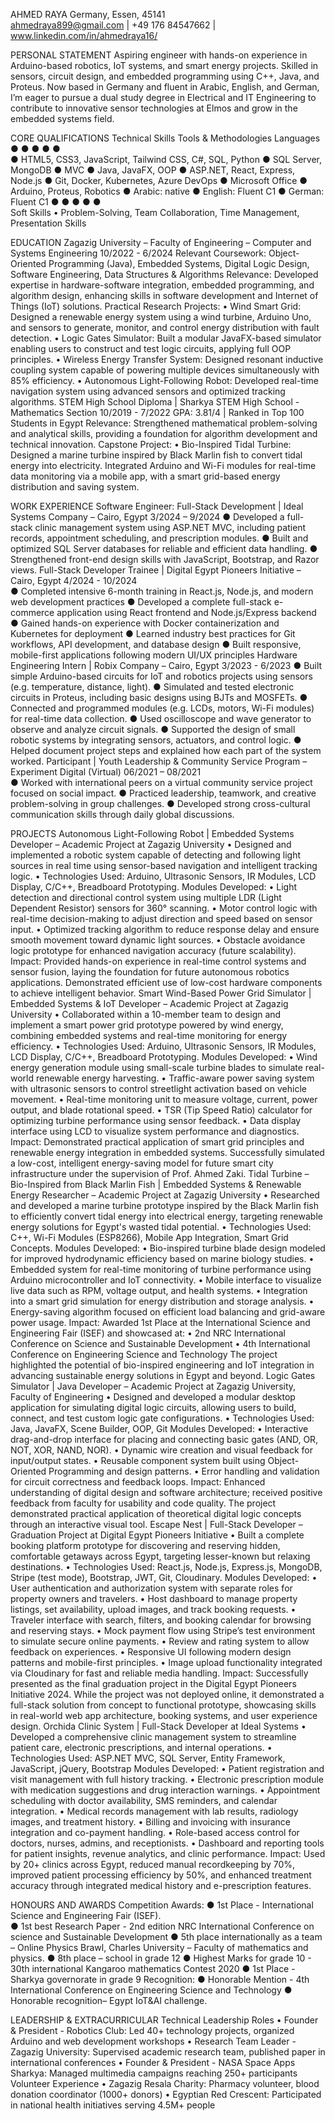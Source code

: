 AHMED
RAYA
Germany, Essen, 45141   
ahmedraya899@gmail.com | +49 176 84547662 |  www.linkedin.com/in/ahmedraya16/ 
	
PERSONAL STATEMENT
Aspiring engineer with hands-on experience in Arduino-based robotics, IoT systems, and smart energy projects. Skilled in sensors, circuit design, and embedded programming using C++, Java, and Proteus. Now based in Germany and fluent in Arabic, English, and German, I’m eager to pursue a dual study degree in Electrical and IT Engineering to contribute to innovative sensor technologies at Elmos and grow in the embedded systems field. 

	
CORE QUALIFICATIONS
   Technical Skills	              Tools & Methodologies	              Languages	●		●		●		●		●	
●	HTML5, CSS3, JavaScript, Tailwind CSS, C#, SQL, Python
●	SQL Server, MongoDB
●	MVC
●	Java, JavaFX, OOP	●	ASP.NET, React, Express, Node.js
●	Git, Docker, Kubernetes, Azure DevOps
●	Microsoft Office
●	Arduino, Proteus, Robotics	●	Arabic: native
●	English: Fluent C1
●	German: Fluent C1 	●		●		●		●		●	
Soft Skills
•	Problem-Solving, Team Collaboration, Time Management, Presentation Skills


	
EDUCATION
Zagazig University – Faculty of Engineering – Computer and Systems Engineering	 10/2022 - 6/2024 
Relevant Coursework: Object-Oriented Programming (Java), Embedded Systems, Digital Logic Design, Software Engineering, Data Structures & Algorithms
Relevance: Developed expertise in hardware-software integration, embedded programming, and algorithm design, enhancing skills in software development and Internet of Things (IoT) solutions.
Practical Research Projects: 
•	Wind Smart Grid: Designed a renewable energy system using a wind turbine, Arduino Uno, and sensors to generate, monitor, and control energy distribution with fault detection. 
•	Logic Gates Simulator: Built a modular JavaFX-based simulator enabling users to construct and test logic circuits, applying full OOP principles.
•	Wireless Energy Transfer System: Designed resonant inductive coupling system capable of powering multiple devices simultaneously with 85% efficiency.
•	Autonomous Light-Following Robot: Developed real-time navigation system using advanced sensors and optimized tracking algorithms.
STEM High School Diploma | Sharkya STEM High School - Mathematics Section        	 10/2019 - 7/2022 
GPA: 3.81/4   | Ranked in Top 100 Students in Egypt
Relevance: Strengthened mathematical problem-solving and analytical skills, providing a foundation for algorithm development and technical innovation.
Capstone Project:
•	Bio-Inspired Tidal Turbine: Designed a marine turbine inspired by Black Marlin fish to convert tidal energy into electricity. Integrated Arduino and Wi-Fi modules for real-time data monitoring via a mobile app, with a smart grid-based energy distribution and saving system.

	
WORK EXPERIENCE
Software Engineer: Full-Stack Development | Ideal Systems Company – Cairo, Egypt	 3/2024 – 9/2024 
●	Developed a full-stack clinic management system using ASP.NET MVC, including patient records, appointment scheduling, and prescription modules.
●	Built and optimized SQL Server databases for reliable and efficient data handling.
●	Strengthened front-end design skills with JavaScript, Bootstrap, and Razor views.
Full-Stack Developer Trainee | Digital Egypt Pioneers Initiative – Cairo, Egypt           4/2024 - 10/2024  
●	Completed intensive 6-month training in React.js, Node.js, and modern web development practices 
●	Developed a complete full-stack e-commerce application using React frontend and Node.js/Express backend 
●	Gained hands-on experience with Docker containerization and Kubernetes for deployment 
●	Learned industry best practices for Git workflows, API development, and database design
●	Built responsive, mobile-first applications following modern UI/UX principles
Hardware Engineering Intern | Robix Company – Cairo, Egypt	 3/2023 - 6/2023 
●	Built simple Arduino-based circuits for IoT and robotics projects using sensors (e.g. temperature, distance, light).
●	Simulated and tested electronic circuits in Proteus, including basic designs using BJTs and MOSFETs.
●	Connected and programmed modules (e.g. LCDs, motors, Wi-Fi modules) for real-time data collection.
●	Used oscilloscope and wave generator to observe and analyze circuit signals.
●	Supported the design of small robotic systems by integrating sensors, actuators, and control logic.
●	Helped document project steps and explained how each part of the system worked.
Participant | Youth Leadership & Community Service Program – Experiment Digital (Virtual) 06/2021 – 08/2021  
●	Worked with international peers on a virtual community service project focused on social impact. 
●	Practiced leadership, teamwork, and creative problem-solving in group challenges.
●	Developed strong cross-cultural communication skills through daily global discussions.

	
PROJECTS
Autonomous Light-Following Robot | Embedded Systems Developer – Academic Project at Zagazig University
•	Designed and implemented a robotic system capable of detecting and following light sources in real time using sensor-based navigation and intelligent tracking logic. 
•	Technologies Used: Arduino, Ultrasonic Sensors, IR Modules, LCD Display, C/C++, Breadboard Prototyping.
Modules Developed: 
•	Light detection and directional control system using multiple LDR (Light Dependent Resistor) sensors for 360° scanning.
•	Motor control logic with real-time decision-making to adjust direction and speed based on sensor input.
•	Optimized tracking algorithm to reduce response delay and ensure smooth movement toward dynamic light sources.
•	Obstacle avoidance logic prototype for enhanced navigation accuracy (future scalability).
Impact:
Provided hands-on experience in real-time control systems and sensor fusion, laying the foundation for future autonomous robotics applications. Demonstrated efficient use of low-cost hardware components to achieve intelligent behavior.
Smart Wind-Based Power Grid Simulator | Embedded Systems & IoT Developer – Academic Project at Zagazig University
•	Collaborated within a 10-member team to design and implement a smart power grid prototype powered by wind energy, combining embedded systems and real-time monitoring for energy efficiency. 
•	Technologies Used: Arduino, Ultrasonic Sensors, IR Modules, LCD Display, C/C++, Breadboard Prototyping.
Modules Developed: 
•	Wind energy generation module using small-scale turbine blades to simulate real-world renewable energy harvesting.
•	Traffic-aware power saving system with ultrasonic sensors to control streetlight activation based on vehicle movement.
•	Real-time monitoring unit to measure voltage, current, power output, and blade rotational speed.
•	TSR (Tip Speed Ratio) calculator for optimizing turbine performance using sensor feedback.
•	Data display interface using LCD to visualize system performance and diagnostics.
Impact:
Demonstrated practical application of smart grid principles and renewable energy integration in embedded systems. Successfully simulated a low-cost, intelligent energy-saving model for future smart city infrastructure under the supervision of Prof. Ahmed Zaki.
Tidal Turbine – Bio-Inspired from Black Marlin Fish | Embedded Systems & Renewable Energy Researcher – Academic Project at Zagazig University
•	Researched and developed a marine turbine prototype inspired by the Black Marlin fish to efficiently convert tidal energy into electrical energy, targeting renewable energy solutions for Egypt's wasted tidal potential. 
•	Technologies Used: C++, Wi-Fi Modules (ESP8266), Mobile App Integration, Smart Grid Concepts.
Modules Developed: 
•	Bio-inspired turbine blade design modeled for improved hydrodynamic efficiency based on marine biology studies.
•	Embedded system for real-time monitoring of turbine performance using Arduino microcontroller and IoT connectivity.
•	Mobile interface to visualize live data such as RPM, voltage output, and health systems.
•	Integration into a smart grid simulation for energy distribution and storage analysis.
•	Energy-saving algorithm focused on efficient load balancing and grid-aware power usage.
Impact:
Awarded 1st Place at the International Science and Engineering Fair (ISEF) and showcased at:
•	2nd NRC International Conference on Science and Sustainable Development
•	4th International Conference on Engineering Science and Technology
The project highlighted the potential of bio-inspired engineering and IoT integration in advancing sustainable energy solutions in Egypt and beyond.
Logic Gates Simulator | Java Developer – Academic Project at Zagazig University, Faculty of Engineering
•	Designed and developed a modular desktop application for simulating digital logic circuits, allowing users to build, connect, and test custom logic gate configurations. 
•	Technologies Used: Java, JavaFX, Scene Builder, OOP, Git 
Modules Developed: 
•	Interactive drag-and-drop interface for placing and connecting basic gates (AND, OR, NOT, XOR, NAND, NOR).
•	Dynamic wire creation and visual feedback for input/output states.
•	Reusable component system built using Object-Oriented Programming and design patterns.
•	Error handling and validation for circuit correctness and feedback loops.
Impact: Enhanced understanding of digital design and software architecture; received positive feedback from faculty for usability and code quality. The project demonstrated practical application of theoretical digital logic concepts through an interactive visual tool.
Escape Nest | Full-Stack Developer – Graduation Project at Digital Egypt Pioneers Initiative 
•	Built a complete booking platform prototype for discovering and reserving hidden, comfortable getaways across Egypt, targeting lesser-known but relaxing destinations. 
•	Technologies Used: React.js, Node.js, Express.js, MongoDB, Stripe (test mode), Bootstrap, JWT, Git, Cloudinary. 
Modules Developed: 
•	User authentication and authorization system with separate roles for property owners and travelers.
•	Host dashboard to manage property listings, set availability, upload images, and track booking requests.
•	Traveler interface with search, filters, and booking calendar for browsing and reserving stays.
•	Mock payment flow using Stripe’s test environment to simulate secure online payments.
•	Review and rating system to allow feedback on experiences.
•	Responsive UI following modern design patterns and mobile-first principles.
•	Image upload functionality integrated via Cloudinary for fast and reliable media handling.
Impact: Successfully presented as the final graduation project in the Digital Egypt Pioneers Initiative 2024. While the project was not deployed online, it demonstrated a full-stack solution from concept to functional prototype, showcasing skills in real-world web app architecture, booking systems, and user experience design.
Orchida Clinic System | Full-Stack Developer at Ideal Systems 
•	Developed a comprehensive clinic management system to streamline patient care, electronic prescriptions, and internal operations. 
•	Technologies Used: ASP.NET MVC, SQL Server, Entity Framework, JavaScript, jQuery, Bootstrap 
Modules Developed: 
•	Patient registration and visit management with full history tracking.
•	Electronic prescription module with medication suggestions and drug interaction warnings.
•	Appointment scheduling with doctor availability, SMS reminders, and calendar integration.
•	Medical records management with lab results, radiology images, and treatment history.
•	Billing and invoicing with insurance integration and co-payment handling.
•	Role-based access control for doctors, nurses, admins, and receptionists.
•	Dashboard and reporting tools for patient insights, revenue analytics, and clinic performance.
Impact: Used by 20+ clinics across Egypt, reduced manual recordkeeping by 70%, improved patient processing efficiency by 50%, and enhanced treatment accuracy through integrated medical history and e-prescription features.


HONOURS AND AWARDS
Competition Awards:
●	1st Place - International Science and Engineering Fair (ISEF).                  
●	1st best Research Paper - 2nd edition NRC International Conference on science and Sustainable Development
●	5th place internationally as a team – Online Physics Brawl, Charles University – Faculty of mathematics and physics.
●	8th place – school in grade 12 
●	Highest Marks for grade 10 - 30th international Kangaroo mathematics Contest 2020
●	1st Place - Sharkya governorate in grade 9
Recognition:
●	Honorable Mention - 4th International Conference on Engineering Science and Technology
●	Honorable recognition– Egypt IoT&AI challenge.
	
	
LEADERSHIP & EXTRACURRICULAR
Technical Leadership Roles
•	Founder & President - Robotics Club: Led 40+ technology projects, organized Arduino and web development workshops 
•	Research Team Leader - Zagazig University: Supervised academic research team, published paper in international conferences 
•	Founder & President - NASA Space Apps Sharkya: Managed multimedia campaigns reaching 250+ participants
Volunteer Experience
•	Zagazig Resala Charity: Pharmacy volunteer, blood donation coordinator (1000+ donors) 
•	Egyptian Red Crescent: Participated in national health initiatives serving 4.5M+ people


